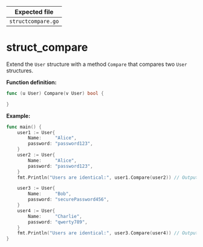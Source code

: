 | Expected file      |
| ------------------ |
| `structcompare.go` |

# struct_compare

Extend the `User` structure with a method `Compare` that compares two `User` structures.

**Function definition:**

```go
func (u User) Compare(v User) bool {

}
```

**Example:**

```go
func main() {
    user1 := User{
        Name:     "Alice",
        password: "password123",
    }
    user2 := User{
        Name:     "Alice",
        password: "password123",
    }
    fmt.Println("Users are identical:", user1.Compare(user2)) // Output: true

    user3 := User{
        Name:     "Bob",
        password: "securePassword456",
    }
    user4 := User{
        Name:     "Charlie",
        password: "qwerty789",
    }
    fmt.Println("Users are identical:", user3.Compare(user4)) // Output: false
}
```
